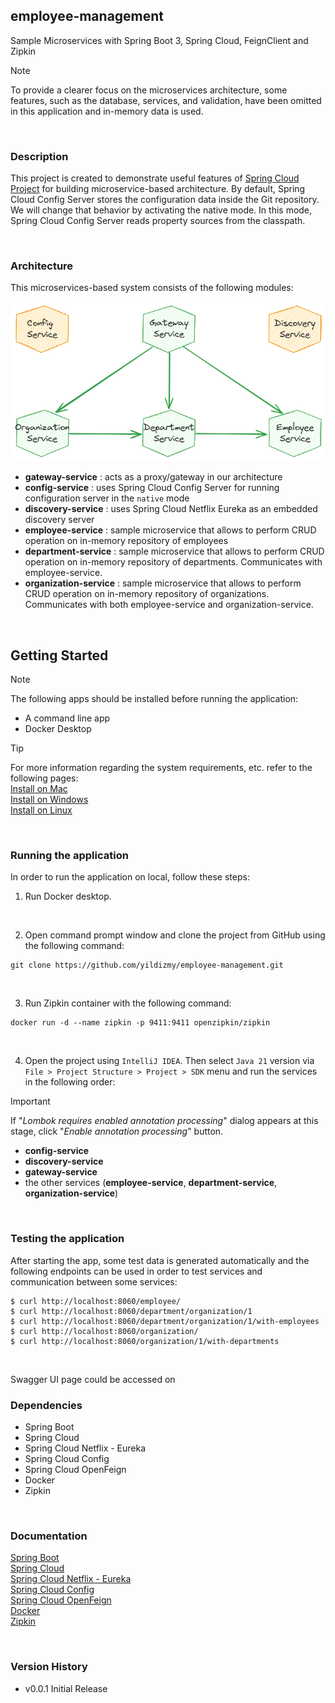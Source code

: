 ## employee-management
Sample Microservices with Spring Boot 3, Spring Cloud, FeignClient and Zipkin

> [!NOTE]
> To provide a clearer focus on the microservices architecture, some features, such as the database, services, and validation, have been omitted in this application and in-memory data is used.
<br/>

### Description

This project is created to demonstrate useful features of [Spring Cloud Project](https://spring.io/projects/spring-cloud) for building microservice-based architecture. By default, Spring Cloud Config Server stores the configuration data inside the Git repository. We will change that behavior by activating the native mode. In this mode, Spring Cloud Config Server reads property sources from the classpath.

<br/>

### Architecture

This microservices-based system consists of the following modules:


<img src="config-service/src/main/resources/images/architecture.png" width="960"/>

- **gateway-service** : acts as a proxy/gateway in our architecture
- **config-service** : uses Spring Cloud Config Server for running configuration server in the `native` mode
- **discovery-service** : uses Spring Cloud Netflix Eureka as an embedded discovery server
- **employee-service** : sample microservice that allows to perform CRUD operation on in-memory repository of employees
- **department-service** : sample microservice that allows to perform CRUD operation on in-memory repository of departments. Communicates with employee-service.
- **organization-service** : sample microservice that allows to perform CRUD operation on in-memory repository of organizations. Communicates with both employee-service and organization-service.

<br/>


## Getting Started

> [!NOTE]
> The following apps should be installed before running the application:

- A command line app
- Docker Desktop
  <br/>

> [!TIP]
> For more information regarding the system requirements, etc. refer to the following pages: <br/>
> [Install on Mac](https://docs.docker.com/desktop/install/mac-install/)<br/>
> [Install on Windows](https://docs.docker.com/desktop/install/windows-install/)<br/>
> [Install on Linux](https://docs.docker.com/desktop/install/linux-install/)<br/>

<br/>

### Running the application

In order to run the application on local, follow these steps:

1. Run Docker desktop.

<br/>

2. Open command prompt window and clone the project from GitHub using the following command:

```shell
git clone https://github.com/yildizmy/employee-management.git
```
<br/>

3. Run Zipkin container with the following command:

```shell
docker run -d --name zipkin -p 9411:9411 openzipkin/zipkin
```
<br/>

4. Open the project using `IntelliJ IDEA`. Then select `Java 21` version via `File > Project Structure > Project > SDK` menu and run the services in the following order:

> [!IMPORTANT]
> If "_Lombok requires enabled annotation processing_" dialog appears at this stage, click "_Enable annotation processing_" button.

- **config-service**
- **discovery-service**
- **gateway-service**
- the other services (**employee-service**, **department-service**, **organization-service**)

<br/>

### Testing the application
After starting the app, some test data is generated automatically and the following endpoints can be used in order to test services and communication between some services:

```
$ curl http://localhost:8060/employee/
$ curl http://localhost:8060/department/organization/1
$ curl http://localhost:8060/department/organization/1/with-employees
$ curl http://localhost:8060/organization/
$ curl http://localhost:8060/organization/1/with-departments
```

<br/>

Swagger UI page could be accessed on 

### Dependencies

* Spring Boot
* Spring Cloud
* Spring Cloud Netflix - Eureka
* Spring Cloud Config
* Spring Cloud OpenFeign
* Docker
* Zipkin

<br/>

### Documentation
[Spring Boot](https://docs.spring.io/spring-boot/docs/current/reference/htmlsingle/)<br/>
[Spring Cloud](https://spring.io/projects/spring-cloud/)<br/>
[Spring Cloud Netflix - Eureka](https://cloud.spring.io/spring-cloud-netflix/reference/html/)<br/>
[Spring Cloud Config](https://docs.spring.io/spring-cloud-config/docs/current/reference/html/)<br/>
[Spring Cloud OpenFeign](https://docs.spring.io/spring-cloud-openfeign/docs/current/reference/html/)<br/>
[Docker](https://www.docker.com/)<br/>
[Zipkin](https://zipkin.io/)<br/>

<br/>

### Version History

* v0.0.1 Initial Release

<br/>
<br/>

